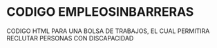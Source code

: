 # CODIGO EMPLEOSINBARRERAS
CODIGO HTML PARA UNA BOLSA DE TRABAJOS, EL CUAL PERMITIRA RECLUTAR PERSONAS CON DISCAPACIDAD
